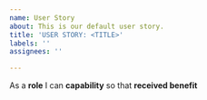 ```yaml
---
name: User Story
about: This is our default user story.
title: 'USER STORY: <TITLE>'
labels: ''
assignees: ''

---
```


As a **role** I can **capability** so that **received benefit**
